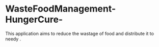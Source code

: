 # WasteFoodManagement-HungerCure-
This application aims to reduce the wastage of food and distribute it to needy .
